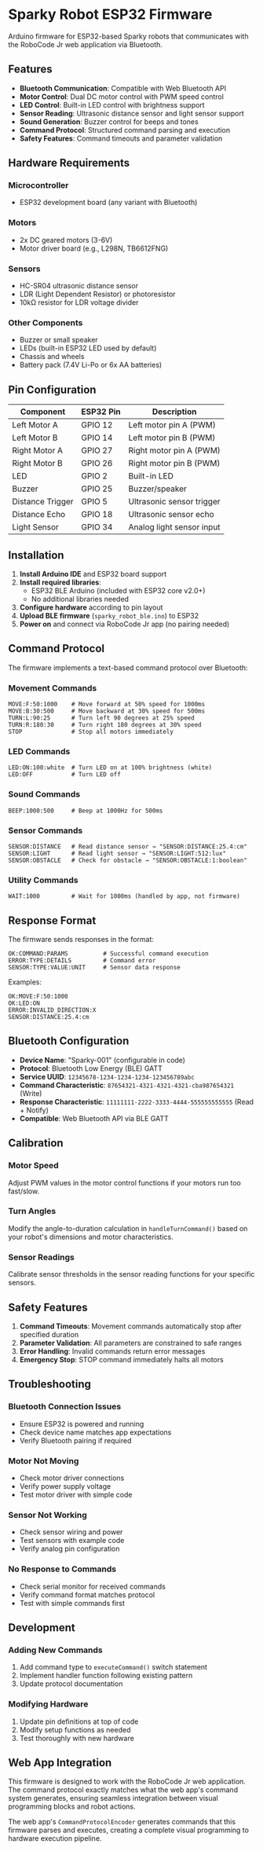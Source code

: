 # Sparky Robot ESP32 Firmware

Arduino firmware for ESP32-based Sparky robots that communicates with the RoboCode Jr web application via Bluetooth.

## Features

- **Bluetooth Communication**: Compatible with Web Bluetooth API
- **Motor Control**: Dual DC motor control with PWM speed control
- **LED Control**: Built-in LED control with brightness support
- **Sensor Reading**: Ultrasonic distance sensor and light sensor support
- **Sound Generation**: Buzzer control for beeps and tones
- **Command Protocol**: Structured command parsing and execution
- **Safety Features**: Command timeouts and parameter validation

## Hardware Requirements

### Microcontroller
- ESP32 development board (any variant with Bluetooth)

### Motors
- 2x DC geared motors (3-6V)
- Motor driver board (e.g., L298N, TB6612FNG)

### Sensors
- HC-SR04 ultrasonic distance sensor
- LDR (Light Dependent Resistor) or photoresistor
- 10kΩ resistor for LDR voltage divider

### Other Components
- Buzzer or small speaker
- LEDs (built-in ESP32 LED used by default)
- Chassis and wheels
- Battery pack (7.4V Li-Po or 6x AA batteries)

## Pin Configuration

| Component | ESP32 Pin | Description |
|-----------|-----------|-------------|
| Left Motor A | GPIO 12 | Left motor pin A (PWM) |
| Left Motor B | GPIO 14 | Left motor pin B (PWM) |
| Right Motor A | GPIO 27 | Right motor pin A (PWM) |
| Right Motor B | GPIO 26 | Right motor pin B (PWM) |
| LED | GPIO 2 | Built-in LED |
| Buzzer | GPIO 25 | Buzzer/speaker |
| Distance Trigger | GPIO 5 | Ultrasonic sensor trigger |
| Distance Echo | GPIO 18 | Ultrasonic sensor echo |
| Light Sensor | GPIO 34 | Analog light sensor input |

## Installation

1. **Install Arduino IDE** and ESP32 board support
2. **Install required libraries**:
   - ESP32 BLE Arduino (included with ESP32 core v2.0+)
   - No additional libraries needed
3. **Configure hardware** according to pin layout
4. **Upload BLE firmware** (`sparky_robot_ble.ino`) to ESP32
5. **Power on** and connect via RoboCode Jr app (no pairing needed)

## Command Protocol

The firmware implements a text-based command protocol over Bluetooth:

### Movement Commands
```
MOVE:F:50:1000    # Move forward at 50% speed for 1000ms
MOVE:B:30:500     # Move backward at 30% speed for 500ms
TURN:L:90:25      # Turn left 90 degrees at 25% speed
TURN:R:180:30     # Turn right 180 degrees at 30% speed
STOP              # Stop all motors immediately
```

### LED Commands
```
LED:ON:100:white  # Turn LED on at 100% brightness (white)
LED:OFF           # Turn LED off
```

### Sound Commands
```
BEEP:1000:500     # Beep at 1000Hz for 500ms
```

### Sensor Commands
```
SENSOR:DISTANCE   # Read distance sensor → "SENSOR:DISTANCE:25.4:cm"
SENSOR:LIGHT      # Read light sensor → "SENSOR:LIGHT:512:lux"
SENSOR:OBSTACLE   # Check for obstacle → "SENSOR:OBSTACLE:1:boolean"
```

### Utility Commands
```
WAIT:1000         # Wait for 1000ms (handled by app, not firmware)
```

## Response Format

The firmware sends responses in the format:
```
OK:COMMAND:PARAMS          # Successful command execution
ERROR:TYPE:DETAILS         # Command error
SENSOR:TYPE:VALUE:UNIT     # Sensor data response
```

Examples:
```
OK:MOVE:F:50:1000
OK:LED:ON
ERROR:INVALID_DIRECTION:X
SENSOR:DISTANCE:25.4:cm
```

## Bluetooth Configuration

- **Device Name**: "Sparky-001" (configurable in code)
- **Protocol**: Bluetooth Low Energy (BLE) GATT
- **Service UUID**: `12345678-1234-1234-1234-123456789abc`
- **Command Characteristic**: `87654321-4321-4321-4321-cba987654321` (Write)
- **Response Characteristic**: `11111111-2222-3333-4444-555555555555` (Read + Notify)
- **Compatible**: Web Bluetooth API via BLE GATT

## Calibration

### Motor Speed
Adjust PWM values in the motor control functions if your motors run too fast/slow.

### Turn Angles
Modify the angle-to-duration calculation in `handleTurnCommand()` based on your robot's dimensions and motor characteristics.

### Sensor Readings
Calibrate sensor thresholds in the sensor reading functions for your specific sensors.

## Safety Features

1. **Command Timeouts**: Movement commands automatically stop after specified duration
2. **Parameter Validation**: All parameters are constrained to safe ranges
3. **Error Handling**: Invalid commands return error messages
4. **Emergency Stop**: STOP command immediately halts all motors

## Troubleshooting

### Bluetooth Connection Issues
- Ensure ESP32 is powered and running
- Check device name matches app expectations
- Verify Bluetooth pairing if required

### Motor Not Moving
- Check motor driver connections
- Verify power supply voltage
- Test motor driver with simple code

### Sensor Not Working
- Check sensor wiring and power
- Test sensors with example code
- Verify analog pin configuration

### No Response to Commands
- Check serial monitor for received commands
- Verify command format matches protocol
- Test with simple commands first

## Development

### Adding New Commands
1. Add command type to `executeCommand()` switch statement
2. Implement handler function following existing pattern
3. Update protocol documentation

### Modifying Hardware
1. Update pin definitions at top of code
2. Modify setup functions as needed
3. Test thoroughly with new hardware

## Web App Integration

This firmware is designed to work with the RoboCode Jr web application. The command protocol exactly matches what the web app's command system generates, ensuring seamless integration between visual programming blocks and robot actions.

The web app's `CommandProtocolEncoder` generates commands that this firmware parses and executes, creating a complete visual programming to hardware execution pipeline.